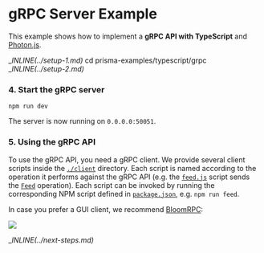 # gRPC Server Example

This example shows how to implement a **gRPC API with TypeScript** and [Photon.js](https://photonjs.prisma.io/).

__INLINE(../_setup-1.md)__
cd prisma-examples/typescript/grpc
__INLINE(../_setup-2.md)__

### 4. Start the gRPC server

```
npm run dev
```

The server is now running on `0.0.0.0:50051`. 

### 5. Using the gRPC API

To use the gRPC API, you need a gRPC client. We provide several client scripts inside the [`./client`](./client) directory. Each script is named according to the operation it performs against the gRPC API (e.g. the [`feed.js`](./client/feed.js) script sends the [`Feed`](./service.proto#L7) operation). Each script can be invoked by running the corresponding NPM script defined in [`package.json`](./package.json), e.g. `npm run feed`.

In case you prefer a GUI client, we recommend [BloomRPC](https://github.com/uw-labs/bloomrpc):

![](https://imgur.com/0EiIo03.png)

__INLINE(../_next-steps.md)__